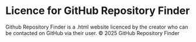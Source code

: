 # Licence for GitHub Repository Finder
Github Repository Finder is a .html website licenced by the creator who can be contacted on GitHub via their user. © 2025 GitHub Repository Finder
